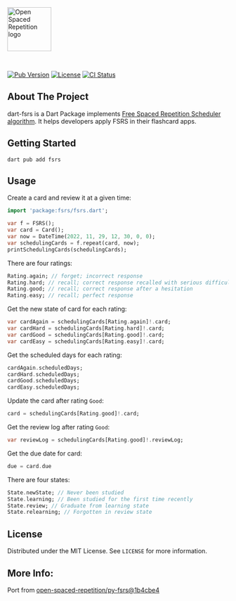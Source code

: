 <img src="https://avatars.githubusercontent.com/u/96821265?s=200&v=4" height="100" alt="Open Spaced Repetition logo"/>

&nbsp;

[![Pub Version](https://img.shields.io/pub/v/fsrs?label=pub.dev&labelColor=333940&logo=dart)](https://pub.dev/packages/fsrs)
[![License](https://img.shields.io/badge/License-MIT-brightgreen.svg)](https://github.com/open-spaced-repetition/dart-fsrs/blob/main/LICENSE)
[![CI Status](https://img.shields.io/github/actions/workflow/status/open-spaced-repetition/dart-fsrs/dart.yml?branch=main&label=CI&labelColor=333940&logo=github)](https://github.com/open-spaced-repetition/dart-fsrs/actions/workflows/dart.yml)

## About The Project

dart-fsrs is a Dart Package implements [Free Spaced Repetition Scheduler algorithm](https://github.com/open-spaced-repetition/free-spaced-repetition-scheduler). It helps developers apply FSRS in their flashcard apps.

## Getting Started

```
dart pub add fsrs
```

## Usage

Create a card and review it at a given time:

```dart
import 'package:fsrs/fsrs.dart';

var f = FSRS();
var card = Card();
var now = DateTime(2022, 11, 29, 12, 30, 0, 0);
var schedulingCards = f.repeat(card, now);
printSchedulingCards(schedulingCards);
```

There are four ratings:

```dart
Rating.again; // forget; incorrect response
Rating.hard; // recall; correct response recalled with serious difficulty
Rating.good; // recall; correct response after a hesitation
Rating.easy; // recall; perfect response
```

Get the new state of card for each rating:

```dart
var cardAgain = schedulingCards[Rating.again]!.card;
var cardHard = schedulingCards[Rating.hard]!.card;
var cardGood = schedulingCards[Rating.good]!.card;
var cardEasy = schedulingCards[Rating.easy]!.card;
```

Get the scheduled days for each rating:

```dart
cardAgain.scheduledDays;
cardHard.scheduledDays;
cardGood.scheduledDays;
cardEasy.scheduledDays;
```

Update the card after rating `Good`:

```dart
card = schedulingCards[Rating.good]!.card;
```

Get the review log after rating `Good`:

```dart
var reviewLog = schedulingCards[Rating.good]!.reviewLog;
```

Get the due date for card:

```dart
due = card.due
```

There are four states:

```dart
State.newState; // Never been studied
State.learning; // Been studied for the first time recently
State.review; // Graduate from learning state
State.relearning; // Forgotten in review state
```

## License

Distributed under the MIT License. See `LICENSE` for more information.

## More Info:

Port from [open-spaced-repetition/py-fsrs@1b4cbe4](https://github.com/open-spaced-repetition/py-fsrs/tree/1b4cbe4)
